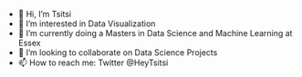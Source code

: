 - 👋 Hi, I’m Tsitsi
- 👀 I’m interested in Data Visualization 
- 🌱 I’m currently doing a Masters in Data Science and Machine Learning at Essex 
- 💞️ I’m looking to collaborate on Data Science Projects
- 📫 How to reach me: Twitter @HeyTsitsi

<!---
shingi2020/shingi2020 is a ✨ special ✨ repository because its `README.md` (this file) appears on your GitHub profile.
You can click the Preview link to take a look at your changes.
--->
